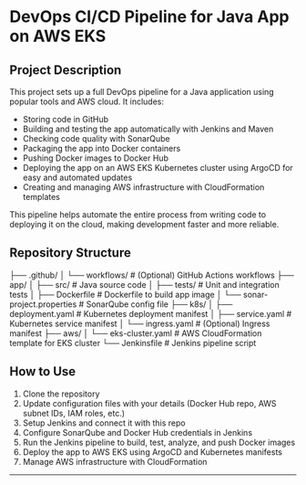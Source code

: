 # DevOps CI/CD Pipeline for Java App on AWS EKS

## Project Description

This project sets up a full DevOps pipeline for a Java application using popular tools and AWS cloud. It includes:

- Storing code in GitHub  
- Building and testing the app automatically with Jenkins and Maven  
- Checking code quality with SonarQube  
- Packaging the app into Docker containers  
- Pushing Docker images to Docker Hub  
- Deploying the app on an AWS EKS Kubernetes cluster using ArgoCD for easy and automated updates  
- Creating and managing AWS infrastructure with CloudFormation templates  

This pipeline helps automate the entire process from writing code to deploying it on the cloud, making development faster and more reliable.

## Repository Structure

├── .github/
│ └── workflows/ # (Optional) GitHub Actions workflows
├── app/
│ ├── src/ # Java source code
│ ├── tests/ # Unit and integration tests
│ ├── Dockerfile # Dockerfile to build app image
│ └── sonar-project.properties # SonarQube config file
├── k8s/
│ ├── deployment.yaml # Kubernetes deployment manifest
│ ├── service.yaml # Kubernetes service manifest
│ └── ingress.yaml # (Optional) Ingress manifest
├── aws/
│ └── eks-cluster.yaml # AWS CloudFormation template for EKS cluster
└── Jenkinsfile # Jenkins pipeline script


## How to Use

1. Clone the repository  
2. Update configuration files with your details (Docker Hub repo, AWS subnet IDs, IAM roles, etc.)  
3. Setup Jenkins and connect it with this repo  
4. Configure SonarQube and Docker Hub credentials in Jenkins  
5. Run the Jenkins pipeline to build, test, analyze, and push Docker images  
6. Deploy the app to AWS EKS using ArgoCD and Kubernetes manifests  
7. Manage AWS infrastructure with CloudFormation  

---
